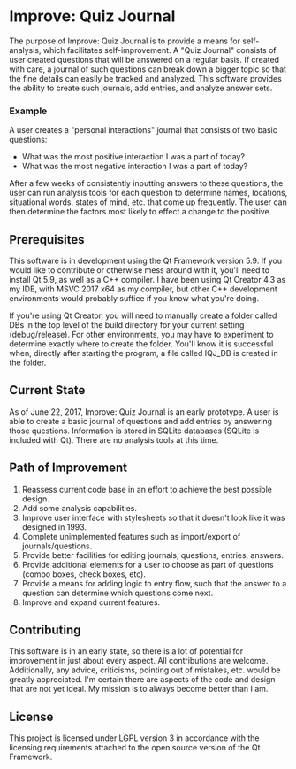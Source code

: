 # Improve: Quiz Journal

The purpose of Improve: Quiz Journal is to provide a means for self-analysis, which facilitates self-improvement. A "Quiz Journal" consists of user created questions that will be answered on a regular basis. If created with care, a journal of such questions can break down a bigger topic so that the fine details can easily be tracked and analyzed. This software provides the ability to create such journals, add entries, and analyze answer sets.

### Example

A user creates a "personal interactions" journal that consists of two basic questions:

* What was the most positive interaction I was a part of today?
* What was the most negative interaction I was a part of today?

After a few weeks of consistently inputting answers to these questions, the user can run analysis tools for each question to determine names, locations, situational words, states of mind, etc. that come up frequently. The user can then determine the factors most likely to effect a change to the positive. 

## Prerequisites

This software is in development using the Qt Framework version 5.9. If you would like to contribute or otherwise mess around with it, you'll need to install Qt 5.9, as well as a C++ compiler. I have been using Qt Creator 4.3 as my IDE, with MSVC 2017 x64 as my compiler, but other C++ development environments would probably suffice if you know what you're doing. 

If you're using Qt Creator, you will need to manually create a folder called DBs in the top level of the build directory for your current setting (debug/release). For other environments, you may have to experiment to determine exactly where to create the folder. You'll know it is successful when, directly after starting the program, a file called IQJ_DB is created in the folder. 

## Current State

As of June 22, 2017, Improve: Quiz Journal is an early prototype. A user is able to create a basic journal of questions and add entries by answering those questions. Information is stored in SQLite databases (SQLite is included with Qt). There are no analysis tools at this time.

## Path of Improvement

1. Reassess current code base in an effort to achieve the best possible design.
2. Add some analysis capabilities.
3. Improve user interface with stylesheets so that it doesn't look like it was designed in 1993. 
4. Complete unimplemented features such as import/export of journals/questions.
5. Provide better facilities for editing journals, questions, entries, answers.
6. Provide additional elements for a user to choose as part of questions (combo boxes, check boxes, etc).
7. Provide a means for adding logic to entry flow, such that the answer to a question can determine which questions come next.
8. Improve and expand current features.

## Contributing

This software is in an early state, so there is a lot of potential for improvement in just about every aspect. All contributions are welcome.
Additionally, any advice, criticisms, pointing out of mistakes, etc. would be greatly appreciated. I'm certain there are aspects of the code and design that are not yet ideal. My mission is to always become better than I am.
 
## License

This project is licensed under LGPL version 3 in accordance with the licensing requirements attached to the open source version of the Qt Framework.